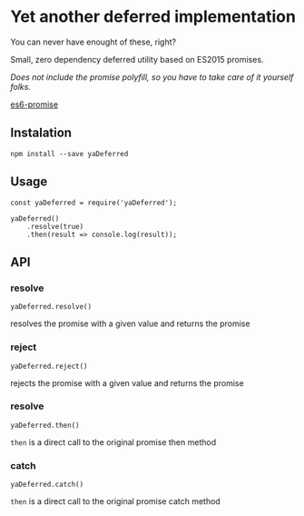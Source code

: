# Yet another deferred implementation

You can never have enought of these, right?

Small, zero dependency deferred utility based on ES2015 promises.

*Does not include the promise polyfill, so you have to take care of it yourself folks.*

[es6-promise](https://github.com/stefanpenner/es6-promise)

## Instalation

`npm install --save yaDeferred`

## Usage

```
const yaDeferred = require('yaDeferred');

yaDeferred()
    .resolve(true)
    .then(result => console.log(result));
```
## API

### resolve

`yaDeferred.resolve()`

resolves the promise with a given value and returns the promise

### reject

`yaDeferred.reject()`

rejects the promise with a given value and returns the promise

### resolve

`yaDeferred.then()`

`then` is a direct call to the original promise then method

### catch

`yaDeferred.catch()`

`then` is a direct call to the original promise catch method
